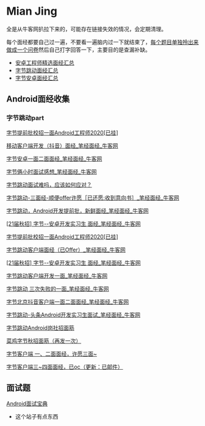 # Mian Jing

全是从牛客网扒拉下来的，可能存在链接失效的情况，会定期清理。

每个面经都要自己过一遍，不要看一遍脑内过一下就结束了，[每个题目单独拎出来做成一个问卷](http://127.0.0.1:8000/%E9%9D%A2%E7%BB%8F/%E6%A8%A1%E6%8B%9F%E9%9D%A2%E8%AF%95/Interview%201/)然后自己打字回答一下，主要目的是查漏补缺。

* [安卓工程师精选面经汇总](https://www.nowcoder.com/discuss/experience?tagId=642)
* [字节跳动面经汇总](https://www.nowcoder.com/community/665)
* [字节安卓面经汇总](https://www.nowcoder.com/discuss/tag/665?type=2&expTag=4)

## Android面经收集

### 字节跳动part

[字节提前批校招一面Android工程师2020\[已挂\]](https://www.nowcoder.com/discuss/441197)

[移动客户端开发（抖音）面经_笔经面经_牛客网](https://www.nowcoder.com/discuss/439455)

[字节安卓一面二面面经_笔经面经_牛客网](https://www.nowcoder.com/discuss/436464)

[字节俩小时面试感想_笔经面经_牛客网](https://www.nowcoder.com/discuss/436447)

[字节跳动面试难吗，应该如何应对？](https://www.zhihu.com/question/339135205/answer/1272123788)

[字节跳动-三面经-顺便offer许愿［已还愿:收到意向书］_笔经面经_牛客网](https://www.nowcoder.com/discuss/236298)

[字节跳动，Android开发提前批，新鲜面经_笔经面经_牛客网](https://www.nowcoder.com/discuss/204840?from=zhnkw)

[\[21届秋招\] 字节--安卓开发实习生 面经_笔经面经_牛客网](https://www.nowcoder.com/discuss/442244)

[字节提前批校招一面Android工程师2020\[已挂\]](https://www.nowcoder.com/discuss/441197)

[字节跳动客户端面经（已Offer）_笔经面经_牛客网](https://www.nowcoder.com/discuss/427194)

[\[21届秋招\] 字节--安卓开发实习生 面经_笔经面经_牛客网](https://www.nowcoder.com/discuss/442244)

[字节跳动客户端开发一面_笔经面经_牛客网](https://www.nowcoder.com/discuss/413434?type=2&order=0&pos=7&page=1&channel=666&source_id=discuss_tag)

[字节跳动 三次失败的一面_笔经面经_牛客网](https://www.nowcoder.com/discuss/363141?type=2&order=0&pos=9&page=1&channel=666&source_id=discuss_tag)

[字节北京抖音客户端一面二面面经_笔经面经_牛客网](https://www.nowcoder.com/discuss/447803)

[字节跳动-头条Android开发实习生面试_笔经面经_牛客网](https://www.nowcoder.com/discuss/447139)

[字节跳动Android岗社招面筋](https://www.nowcoder.com/discuss/446973)

[菜鸡字节秋招面筋（再发一次）](https://www.nowcoder.com/discuss/446594)

[字节客户端 一、二面面经，许愿三面~](https://www.nowcoder.com/discuss/424853)

[字节客户端三~四面面经，已oc（更新：已邮件）](https://www.nowcoder.com/discuss/432053)

## 面试题

[Android面试宝典](https://www.bookstack.cn/read/Android-Interview/README.md)

* 这个站子有点东西

